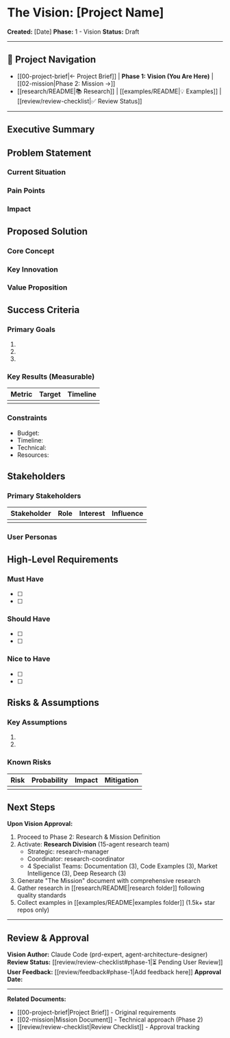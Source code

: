 # The Vision: [Project Name]

**Created:** [Date]
**Phase:** 1 - Vision
**Status:** Draft

---

## 🧭 Project Navigation

- [[00-project-brief|← Project Brief]] | **Phase 1: Vision (You Are Here)** | [[02-mission|Phase 2: Mission →]]
- [[research/README|📚 Research]] | [[examples/README|💡 Examples]] | [[review/review-checklist|✅ Review Status]]

---

## Executive Summary
<!-- 2-3 sentences capturing the essence of this project -->


## Problem Statement

### Current Situation
<!-- What problem exists today? Who is affected? -->


### Pain Points
<!-- Specific challenges and frustrations -->


### Impact
<!-- Cost of not solving this problem -->


## Proposed Solution

### Core Concept
<!-- The fundamental idea - what are we building? -->


### Key Innovation
<!-- What makes this approach unique or better? -->


### Value Proposition
<!-- Why is this worth doing? What value does it create? -->


## Success Criteria

### Primary Goals
1.
2.
3.

### Key Results (Measurable)
<!-- How will we know we succeeded? -->

| Metric | Target | Timeline |
|--------|--------|----------|
|        |        |          |

### Constraints
<!-- What limitations must we work within? -->

- Budget:
- Timeline:
- Technical:
- Resources:

## Stakeholders

### Primary Stakeholders
<!-- Who has the most at stake? -->

| Stakeholder | Role | Interest | Influence |
|-------------|------|----------|-----------|
|             |      |          |           |

### User Personas
<!-- Who will use this? -->


## High-Level Requirements

### Must Have
<!-- Non-negotiable requirements -->

- [ ]
- [ ]

### Should Have
<!-- Important but not critical -->

- [ ]
- [ ]

### Nice to Have
<!-- Future enhancements -->

- [ ]
- [ ]

## Risks & Assumptions

### Key Assumptions
1.
2.

### Known Risks
<!-- What could go wrong? -->

| Risk | Probability | Impact | Mitigation |
|------|-------------|--------|------------|
|      |             |        |            |

## Next Steps

**Upon Vision Approval:**
1. Proceed to Phase 2: Research & Mission Definition
2. Activate: **Research Division** (15-agent research team)
   - Strategic: research-manager
   - Coordinator: research-coordinator
   - 4 Specialist Teams: Documentation (3), Code Examples (3), Market Intelligence (3), Deep Research (3)
3. Generate "The Mission" document with comprehensive research
4. Gather research in [[research/README|research folder]] following quality standards
5. Collect examples in [[examples/README|examples folder]] (1.5k+ star repos only)

---

## Review & Approval

**Vision Author:** Claude Code (prd-expert, agent-architecture-designer)
**Review Status:** [[review/review-checklist#phase-1|⏳ Pending User Review]]
**User Feedback:** [[review/feedback#phase-1|Add feedback here]]
**Approval Date:**

---

**Related Documents:**
- [[00-project-brief|Project Brief]] - Original requirements
- [[02-mission|Mission Document]] - Technical approach (Phase 2)
- [[review/review-checklist|Review Checklist]] - Approval tracking